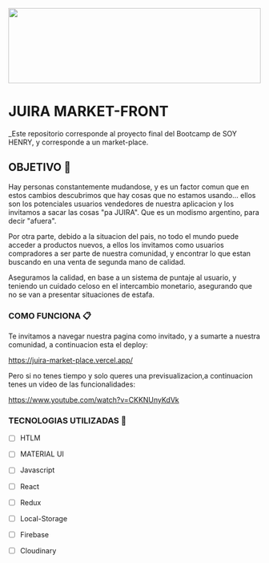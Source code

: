 <p align="center">
  <img style="width:100%" height="150" src="https://res.cloudinary.com/duq1tcwjw/image/upload/c_scale,w_364/v1666480556/PF-JUIRA/juira_git-notBG_ijrvhd.gif" />
</p> 


# JUIRA MARKET-FRONT

_Este repositorio corresponde al proyecto final del Bootcamp de SOY HENRY, y corresponde a un market-place. 

## OBJETIVO 💼

Hay personas constantemente mudandose, y es un factor comun que en estos cambios descubrimos que hay cosas que no estamos usando...
ellos son los potenciales usuarios vendedores de nuestra aplicacion y los invitamos a sacar las cosas "pa JUIRA". Que es un modismo argentino, 
para decir "afuera".

Por otra parte, debido a la situacion del pais, no todo el mundo puede acceder a productos nuevos, a ellos los invitamos como usuarios
compradores a ser parte de nuestra comunidad, y encontrar lo que estan buscando en una venta de segunda mano de calidad.

Aseguramos la calidad, en base a un sistema de puntaje al usuario, y teniendo un cuidado celoso en el intercambio monetario,
asegurando que no se van a presentar situaciones de estafa.


### COMO FUNCIONA 📋

Te invitamos a navegar nuestra pagina como invitado, y a sumarte a nuestra comunidad, a continuacion esta el deploy:

https://juira-market-place.vercel.app/

Pero si no tenes tiempo y solo queres una previsualizacion,a continuacion tenes un video de las funcionalidades:

https://www.youtube.com/watch?v=CKKNUnyKdVk
 

### TECNOLOGIAS UTILIZADAS 🔧


- [ ] HTLM
- [ ] MATERIAL UI
- [ ] Javascript
- [ ] React
- [ ] Redux
- [ ] Local-Storage
- [ ] Firebase
- [ ] Cloudinary

